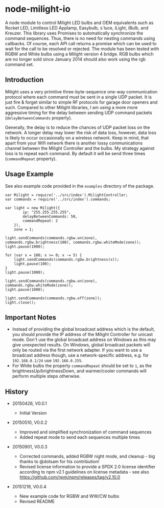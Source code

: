 # node-milight-io

A node module to control Milight LED bulbs and OEM equivalents such as Rocket LED, Limitless LED Applamp,
 Easybulb, s`luce, iLight, iBulb, and Kreuzer. This library uses Promises to automatically synchronize the command
 sequences. Thus, there is no need for nesting commands using callbacks. Of course, each API call returns a promise
 which can be used to wait for the call to be resolved or rejected. The module has been tested with RGBW and White
 bulbs using a Milight version 4 bridge. RGB bulbs which are no longer sold since January 2014 should also work using
 the rgb command set.

## Introduction

Milight uses a very primitive three-byte-sequence one-way communication protocol where each command must be sent in a
 single UDP packet. It is just fire & forget similar to simple RF protocols for garage door openers and such.
 Compared to other Milight libraries, I am using a more more aggressive timing for the delay between sending UDP command
 packets (```delayBetweenCommands``` property).

 Generally, the delay is to reduce the chances of UDP packet loss on the network. A longer delay may lower the risk of
 data loss, however, data loss is likely to occur occasionally on a wireless network. Keep in mind, that apart from your
 Wifi network there is another lossy communications channel between the Milight Controller and the bulbs. My strategy
 against loss is to repeat each command. By default it will be send three times (```commandRepeat``` property).

## Usage Example

See also example code provided in the `examples` directory of the package.

    var Milight = require('../src/index').MilightController;
    var commands = require('../src/index').commands;

    var light = new Milight({
            ip: "255.255.255.255",
            delayBetweenCommands: 50,
            commandRepeat: 2
        }),
        zone = 1;

    light.sendCommands(commands.rgbw.on(zone), commands.rgbw.brightness(100), commands.rgbw.whiteMode(zone));
    light.pause(1000);

    for (var x = 100; x >= 0; x -= 5) {
        light.sendCommands(commands.rgbw.brightness(x));
        light.pause(100);
    }
    light.pause(1000);

    light.sendCommands(commands.rgbw.on(zone), commands.rgbw.whiteMode(zone));
    light.pause(1000);

    light.sendCommands(commands.rgbw.off(zone));
    light.close();

## Important Notes

* Instead of providing the global broadcast address which is the default, you should provide the IP address
  of the Milight Controller for unicast mode. Don't use the global broadcast address on Windows as this may give
  unexpected results. On Windows, global broadcast packets will only be routed via the first network adapter. If
  you want to use a broadcast address though, use a network-specific address, e.g. for `192.168.0.1/24` use
  `192.168.0.255`.
* For White bulbs the property `commandRepeat` should be set to `1`, as the brightnessUp/brightnessDown, and
  warmer/cooler commands will perform multiple steps otherwise.

## History

* 20150426, V0.0.1
    * Initial Version

* 20150510, V0.0.2
    * Improved and simplified synchronization of command sequences
    * Added repeat mode to send each sequences multiple times
* 20150901, V0.0.3
    * Corrected commands, added RGBW night mode, and cleanup - big thanks to @dotsam for his contribution!
    * Revised license information to provide a SPDX 2.0 license identifier according to npm v2.1 guidelines
      on license metadata - see also https://github.com/npm/npm/releases/tag/v2.10.0
* 20151219, V0.0.4
    * New example code for RGBW and WW/CW bulbs
    * Revised README
